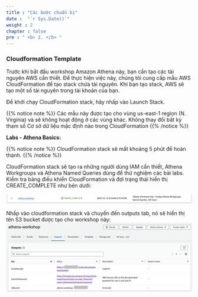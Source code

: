 ```yaml
---
title : "Các bước chuẩn bị"
date :  "`r Sys.Date()`" 
weight : 2 
chapter : false
pre : " <b> 2. </b> "
---
```


### Cloudformation Template

Trước khi bắt đầu workshop Amazon Athena này, bạn cần tạo các tài nguyên AWS cần thiết. Để thực hiện việc này, chúng tôi cung cấp mẫu AWS CloudFormation để tạo stack chứa tài nguyên. Khi bạn tạo stack, AWS sẽ tạo một số tài nguyên trong tài khoản của bạn.

Để khởi chạy CloudFormation stack, hãy nhấp vào Launch Stack.
  
{{% notice note %}}
Các mẫu này được tạo cho vùng us-east-1 region (N. Virginia) và sẽ không hoạt động ở các vùng khác. Không thay đổi bất kỳ tham số Cơ sở dữ liệu mặc định nào trong CloudFormation
{{% /notice %}}

**Labs - Athena Basics:**

{{% notice note %}}
CloudFormation stack sẽ mất khoảng 5 phút để hoàn thành.
{{% /notice %}}

CloudFormation stack sẽ tạo ra những người dùng IAM cần thiết, Athena Workgroups và Athena Named Queries dùng để thử nghiệm các bài labs. Kiểm tra bảng điều khiển CloudFormation và đợi trạng thái hiển thị CREATE_COMPLETE như bên dưới:

![image](<hinh 1.png>)

Nhấp vào cloudformation stack và chuyển đến outputs tab, nó sẽ hiển thị tên S3 bucket được tạo cho workshop này:
![image](<hinh 2.png>)
